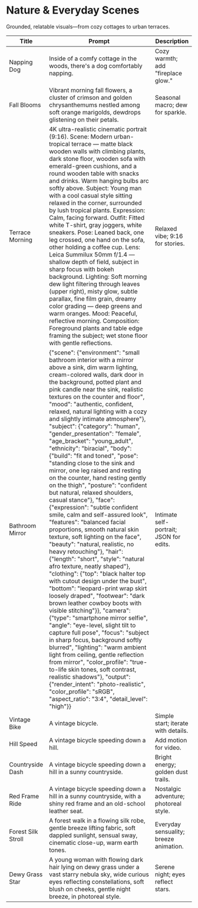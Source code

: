 # Nature & Everyday Scenes

Grounded, relatable visuals—from cozy cottages to urban terraces.

| Title | Prompt | Description |
|-------|--------|-------------|
| Napping Dog | Inside of a comfy cottage in the woods, there's a dog comfortably napping. | Cozy warmth; add "fireplace glow." |
| Fall Blooms | Vibrant morning fall flowers, a cluster of crimson and golden chrysanthemums nestled among soft orange marigolds, dewdrops glistening on their petals. | Seasonal macro; dew for sparkle. |
| Terrace Morning | 4K ultra-realistic cinematic portrait (9:16). Scene: Modern urban-tropical terrace — matte black wooden walls with climbing plants, dark stone floor, wooden sofa with emerald-green cushions, and a round wooden table with snacks and drinks. Warm hanging bulbs arc softly above. Subject: Young man with a cool casual style sitting relaxed in the corner, surrounded by lush tropical plants. Expression: Calm, facing forward. Outfit: Fitted white T-shirt, gray joggers, white sneakers. Pose: Leaned back, one leg crossed, one hand on the sofa, other holding a coffee cup. Lens: Leica Summilux 50mm f/1.4 — shallow depth of field, subject in sharp focus with bokeh background. Lighting: Soft morning dew light filtering through leaves (upper right), misty glow, subtle parallax, fine film grain, dreamy color grading — deep greens and warm oranges. Mood: Peaceful, reflective morning. Composition: Foreground plants and table edge framing the subject; wet stone floor with gentle reflections. | Relaxed vibe; 9:16 for stories. |
| Bathroom Mirror | {"scene": {"environment": "small bathroom interior with a mirror above a sink, dim warm lighting, cream-colored walls, dark door in the background, potted plant and pink candle near the sink, realistic textures on the counter and floor", "mood": "authentic, confident, relaxed, natural lighting with a cozy and slightly intimate atmosphere"}, "subject": {"category": "human", "gender_presentation": "female", "age_bracket": "young_adult", "ethnicity": "biracial", "body": {"build": "fit and toned", "pose": "standing close to the sink and mirror, one leg raised and resting on the counter, hand resting gently on the thigh", "posture": "confident but natural, relaxed shoulders, casual stance"}, "face": {"expression": "subtle confident smile, calm and self-assured look", "features": "balanced facial proportions, smooth natural skin texture, soft lighting on the face", "beauty": "natural, realistic, no heavy retouching"}, "hair": {"length": "short", "style": "natural afro texture, neatly shaped"}, "clothing": {"top": "black halter top with cutout design under the bust", "bottom": "leopard-print wrap skirt loosely draped", "footwear": "dark brown leather cowboy boots with visible stitching"}}, "camera": {"type": "smartphone mirror selfie", "angle": "eye-level, slight tilt to capture full pose", "focus": "subject in sharp focus, background softly blurred", "lighting": "warm ambient light from ceiling, gentle reflection from mirror", "color_profile": "true-to-life skin tones, soft contrast, realistic shadows"}, "output": {"render_intent": "photo-realistic", "color_profile": "sRGB", "aspect_ratio": "3:4", "detail_level": "high"}} | Intimate self-portrait; JSON for edits. |
| Vintage Bike | A vintage bicycle. | Simple start; iterate with details. |
| Hill Speed | A vintage bicycle speeding down a hill. | Add motion for video. |
| Countryside Dash | A vintage bicycle speeding down a hill in a sunny countryside. | Bright energy; golden dust trails. |
| Red Frame Ride | A vintage bicycle speeding down a hill in a sunny countryside, with a shiny red frame and an old-school leather seat. | Nostalgic adventure; photoreal style. |
| Forest Silk Stroll | A forest walk in a flowing silk robe, gentle breeze lifting fabric, soft dappled sunlight, sensual sway, cinematic close-up, warm earth tones. | Everyday sensuality; breeze animation. |
| Dewy Grass Star | A young woman with flowing dark hair lying on dewy grass under a vast starry nebula sky, wide curious eyes reflecting constellations, soft blush on cheeks, gentle night breeze, in photoreal style. | Serene night; eyes reflect stars. |
